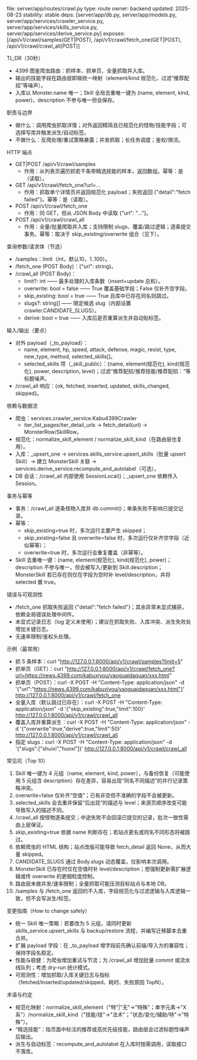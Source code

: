 file: server/app/routes/crawl.py
type: route
owner: backend
updated: 2025-08-23
stability: stable
deps: [server/app/db.py, server/app/models.py, server/app/services/crawler_service.py, server/app/services/skills_service.py, server/app/services/derive_service.py]
exposes: [/api/v1/crawl/samples(GET|POST), /api/v1/crawl/fetch_one(GET|POST), /api/v1/crawl/crawl_all(POST)]

TL;DR（30秒）
- 4399 图鉴爬虫路由：抓样本、抓单页、全量抓取并入库。  
- 输出的技能字段在路由层即做统一映射（element/kind 规范化，过滤“推荐配招”等噪声）。  
- 入库以 Monster.name 唯一；Skill 全局去重唯一键为 (name, element, kind, power)，description 不参与唯一但会保存。

职责与边界
- 做什么：调用爬虫抓取详情；对外返回精简且已规范化的怪物/技能字段；可选择写库并触发派生/自动标签。  
- 不做什么：反爬处理/重试策略暴露；并发抓取；长任务调度；鉴权/限流。

HTTP 端点
- GET|POST /api/v1/crawl/samples  
  - 作用：从列表页遍历抓若干条带精选技能的样本，返回数组。幂等：是（读取）。
- GET /api/v1/crawl/fetch_one?url=...  
  - 作用：抓取单个详情页并返回规范化 payload；失败返回 {"detail":"fetch failed"}。幂等：是（读取）。
- POST /api/v1/crawl/fetch_one  
  - 作用：同 GET，但从 JSON Body 中读取 {"url": "..."}。
- POST /api/v1/crawl/crawl_all  
  - 作用：全量/批量爬取并入库；支持限制 slugs、覆盖/跳过逻辑；逐条提交事务。幂等：取决于 skip_existing/overwrite 组合（见下）。

查询参数/请求体（节选）
- /samples：limit（int，默认10，1..100）。  
- /fetch_one (POST Body)：{"url": string}。  
- /crawl_all (POST Body)：  
  - limit?: int —— 最多处理的入库条数（insert+update 总和）。  
  - overwrite: bool = false —— True 覆盖基础字段；False 仅补齐空字段。  
  - skip_existing: bool = true —— True 且库中已存在同名则跳过。  
  - slugs?: string[] —— 限定候选 slug（内部设置 crawler.CANDIDATE_SLUGS）。  
  - derive: bool = true —— 入库后是否重算派生并自动贴标签。

输入/输出（要点）
- 对外 payload（_to_payload）：  
  - name, element, hp, speed, attack, defense, magic, resist, type, new_type, method, selected_skills[]。  
  - selected_skills 项（_skill_public）：{name, element(规范化), kind(规范化), power, description, level}；过滤“推荐配招/推荐技能/推荐配招：”等标题噪声。
- /crawl_all 响应：{ok, fetched, inserted, updated, skills_changed, skipped}。

依赖与数据流
- 爬虫：services.crawler_service.Kabu4399Crawler  
  - iter_list_pages/iter_detail_urls → fetch_detail(url) → MonsterRow/SkillRow。  
- 规范化：normalize_skill_element / normalize_skill_kind（在路由层也复用）。  
- 入库：_upsert_one → services.skills_service.upsert_skills（批量 upsert Skill）→ 建立 MonsterSkill 关联 → services.derive_service.recompute_and_autolabel（可选）。  
- DB 会话：/crawl_all 内部使用 SessionLocal()；_upsert_one 依赖传入 Session。

事务与幂等
- 事务：/crawl_all 逐条怪物入库并 db.commit()；单条失败不影响已提交记录。  
- 幂等：  
  - skip_existing=true 时，多次运行主要产生 skipped；  
  - skip_existing=false 且 overwrite=false 时，多次运行仅补齐空字段（近似幂等）；  
  - overwrite=true 时，多次运行会重复覆盖（非幂等）。  
- Skill 去重唯一键：(name, element(规范化), kind(规范化), power)；description 不参与唯一，但会被写入/更新到 Skill.description；MonsterSkill 若已存在则仅在字段为空时补 level/description，并将 selected 置 true。

错误与可观测性
- /fetch_one 抓取失败返回 {"detail":"fetch failed"}；其余异常未显式捕获，依赖全局错误处理中间件。  
- 未显式记录日志（log 定义未使用）；建议在抓取失败、入库冲突、派生失败处增加关键日志。  
- 无速率限制/鉴权头处理。

示例（最常用）
- 抓 5 条样本：curl "http://127.0.0.1:8000/api/v1/crawl/samples?limit=5"  
- 抓单页（GET）：curl "http://127.0.0.1:8000/api/v1/crawl/fetch_one?url=https://news.4399.com/kabuxiyou/yaoguaidaquan/xxx.html"  
- 抓单页（POST）：curl -X POST -H "Content-Type: application/json" -d '{"url":"https://news.4399.com/kabuxiyou/yaoguaidaquan/xxx.html"}' http://127.0.0.1:8000/api/v1/crawl/fetch_one  
- 全量入库（默认跳过已存在）：curl -X POST -H "Content-Type: application/json" -d '{"skip_existing":true,"limit":100}' http://127.0.0.1:8000/api/v1/crawl/crawl_all  
- 覆盖入库并重算派生：curl -X POST -H "Content-Type: application/json" -d '{"overwrite":true,"derive":true,"limit":50}' http://127.0.0.1:8000/api/v1/crawl/crawl_all  
- 指定 slugs：curl -X POST -H "Content-Type: application/json" -d '{"slugs":["shuixi","huoxi"]}' http://127.0.0.1:8000/api/v1/crawl/crawl_all

常见坑（Top 10）
1) Skill 唯一键为 4 元组（name, element, kind, power），与备份恢复（可能使用 5 元组含 description）存在差异，容易出现“同名不同描述”的并行记录策略冲突。  
2) overwrite=false 仅补齐“空值”；已有非空但不准确的字段不会被更新。  
3) selected_skills 会去重并保留“后出现”的描述与 level；来源页顺序改变可能导致写入的描述不同。  
4) /crawl_all 按怪物逐条提交；中途失败不会回滚已提交的记录，批次一致性需由上层保证。  
5) skip_existing=true 依据 name 判断存在；若站点更名或同名不同形态将被跳过。  
6) 依赖爬虫的 HTML 结构；站点改版可能导致 fetch_detail 返回 None，从而大量 skipped。  
7) CANDIDATE_SLUGS 通过 Body.slugs 动态覆盖，仅影响本次调用。  
8) MonsterSkill 已存在时仅在空值时补 level/description；想强制更新需扩展逻辑或传 overwrite 的更细粒度控制。  
9) 路由层未做并发/速率限制；全量抓取可能压测目标站点与本地 DB。  
10) /samples 与 /fetch_one 返回的不入库，字段规范化与过滤逻辑与入库逻辑一致，但不会写派生/标签。

变更指南（How to change safely）
- 统一 Skill 唯一策略：若要改为 5 元组，请同时更新 skills_service.upsert_skills 与 backup/restore 流程，并编写迁移脚本去重合并。  
- 扩展 payload 字段：在 _to_payload 增字段前先确认前端/导入方的兼容性；保持字段名稳定。  
- 性能与稳健：为爬虫增加重试与节流；为 /crawl_all 增加批量 commit 或流水线队列；考虑 dry-run 统计模式。  
- 可观测性：增加抓取/入库关键日志与指标（fetched/inserted/updated/skipped、耗时、失败原因 TopN）。

术语与约定
- 规范化映射：normalize_skill_element（"特"|"无"→"特殊"；单字元素→"X系"）/normalize_skill_kind（"技能/技"→"法术"；"状态/变化/辅助/特"→"特殊"）。  
- “精选技能”：指页面中标注的推荐或高优先级技能，路由层会过滤标题性噪声后输出。  
- 派生与自动标签：recompute_and_autolabel 在入库时按需调用，读取接口不落库。